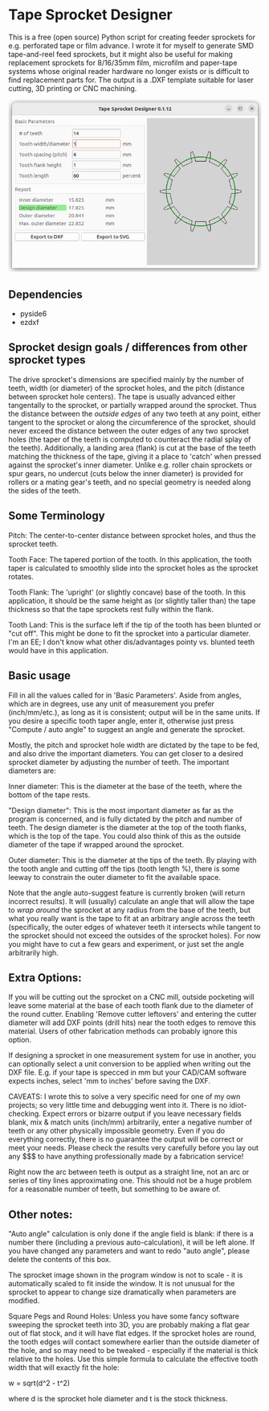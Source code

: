 # Tape Sprocket Designer

This is a free (open source) Python script for creating feeder sprockets for e.g. perforated tape or film advance. I wrote it for myself to generate SMD tape-and-reel feed sprockets, but it might also be useful for making replacement sprockets for 8/16/35mm film, microfilm and paper-tape systems whose original reader hardware no longer exists or is difficult to find replacement parts for. The output is a .DXF template suitable for laser cutting, 3D printing or CNC machining.

![screenshot](screenshots/app.png) 

## Dependencies
* pyside6
* ezdxf

## Sprocket design goals / differences from other sprocket types

The drive sprocket's dimensions are specified mainly by the number of teeth, width (or diameter) of the sprocket holes, and the pitch (distance between sprocket hole centers). The tape is usually advanced either tangentally to the sprocket, or partially wrapped around the sprocket. Thus the distance between the <i>outside edges</i> of any two teeth at any point, either tangent to the sprocket or along the circumference of the sprocket, should never exceed the distance between the outer edges of any two sprocket holes (the taper of the teeth is computed to counteract the radial splay of the teeth). Additionally, a landing area (flank) is cut at the base of the teeth matching the thickness of the tape, giving it a place to 'catch' when pressed against the sprocket's inner diameter. Unlike e.g. roller chain sprockets or spur gears, no undercut (cuts below the inner diameter) is provided for rollers or a mating gear's teeth, and no special geometry is needed along the sides of the teeth.




## Some Terminology

Pitch: The center-to-center distance between sprocket holes, and thus the sprocket teeth.

Tooth Face: The tapered portion of the tooth. In this application, the tooth taper is calculated to smoothly slide into the sprocket holes as the sprocket rotates.

Tooth Flank: The 'upright' (or slightly concave) base of the tooth. In this application, it should be the same height as (or slightly taller than) the tape thickness so that the tape sprockets rest fully within the flank.

Tooth Land: This is the surface left if the tip of the tooth has been blunted or "cut off". This might be done to fit the sprocket into a particular diameter. I'm an EE; I don't know what other dis/advantages pointy vs. blunted teeth would have in this application.




## Basic usage

Fill in all the values called for in 'Basic Parameters'. Aside from angles, which are in degrees, use any unit of measurement you prefer (inch/mm/etc.), as long as it is consistent; output will be in the same units. If you desire a specific tooth taper angle, enter it, otherwise just press "Compute / auto angle" to suggest an angle and generate the sprocket.

Mostly, the pitch and sprocket hole width are dictated by the tape to be fed, and also drive the important diameters. You can get closer to a desired sprocket diameter by adjusting the number of teeth. The important diameters are:

Inner diameter: This is the diameter at the base of the teeth, where the bottom of the tape rests.

"Design diameter": This is the most important diameter as far as the program is concerned, and is fully dictated by the pitch and number of teeth. The design diameter is the diameter at the top of the tooth flanks, which is the top of the tape. You could also think of this as the outside diameter of the tape if wrapped around the sprocket.

Outer diameter: This is the diameter at the tips of the teeth. By playing with the tooth angle and cutting off the tips (tooth length %), there is some leeway to constrain the outer diameter to fit the available space.

Note that the angle auto-suggest feature is currently broken (will return incorrect results). It will (usually) calculate an angle that will allow the tape to *wrap around* the sprocket at any radius from the base of the teeth, but what you really want is the tape to fit at an arbitrary angle across the teeth (specifically, the outer edges of whatever teeth it intersects while tangent to the sprocket should not exceed the outsides of the sprocket holes). For now you might have to cut a few gears and experiment, or just set the angle arbitrarily high.


## Extra Options:
If you will be cutting out the sprocket on a CNC mill, outside pocketing will leave some material at the base of each tooth flank due to the diameter of the round cutter. Enabling 'Remove cutter leftovers' and entering the cutter diameter will add DXF points (drill hits) near the tooth edges to remove this material. Users of other fabrication methods can probably ignore this option.

If designing a sprocket in one measurement system for use in another, you can optionally select a unit conversion to be applied when writing out the DXF file. E.g. if your tape is specced in mm but your CAD/CAM software expects inches, select 'mm to inches' before saving the DXF.



CAVEATS:
I wrote this to solve a very specific need for one of my own projects; so very little time and debugging went into it. There is no idiot-checking. Expect errors or bizarre output if you leave necessary fields blank, mix & match units (inch/mm) arbitrarily, enter a negative number of teeth or any other physically impossible geometry. Even if you do everything correctly, there is no guarantee the output will be correct or meet your needs. Please check the results very carefully before you lay out any $$$ to have anything professionally made by a fabrication service!

Right now the arc between teeth is output as a straight line, not an arc or series of tiny lines approximating one. This should not be a huge problem for a reasonable number of teeth, but something to be aware of.



## Other notes:

"Auto angle" calculation is only done if the angle field is blank: if there is a number there (including a previous auto-calculation), it will be left alone. If you have changed any parameters and want to redo "auto angle", please delete the contents of this box.

The sprocket image shown in the program window is not to scale - it is automatically scaled to fit inside the window. It is not unusual for the sprocket to appear to change size dramatically when parameters are modified.

Square Pegs and Round Holes:
Unless you have some fancy software sweeping the sprocket teeth into 3D, you are probably making a flat gear out of flat stock, and it will have flat edges. If the sprocket holes are round, the tooth edges will contact somewhere earlier than the outside diameter of the hole, and so may need to be tweaked - especially if the material is thick relative to the holes. Use this simple formula to calculate the effective tooth width that will exactly fit the hole:

w = sqrt(d^2 - t^2)

where d is the sprocket hole diameter and t is the stock thickness.


